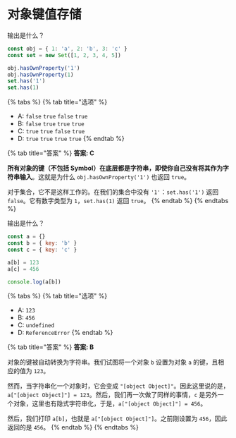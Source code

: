 # 对象键值存储

输出是什么？

```javascript
const obj = { 1: 'a', 2: 'b', 3: 'c' }
const set = new Set([1, 2, 3, 4, 5])

obj.hasOwnProperty('1')
obj.hasOwnProperty(1)
set.has('1')
set.has(1)
```

{% tabs %}
{% tab title="选项" %}
* A: `false` `true` `false` `true`
* B: `false` `true` `true` `true`
* C: `true` `true` `false` `true`
* D: `true` `true` `true` `true`
{% endtab %}

{% tab title="答案" %}
**答案: C**

**所有对象的键（不包括 Symbol）在底层都是字符串，即使你自己没有将其作为字符串输入**。这就是为什么 `obj.hasOwnProperty('1')` 也返回 `true`。

对于集合，它不是这样工作的。在我们的集合中没有 `'1'`：`set.has('1')` 返回 `false`。它有数字类型为 `1`，`set.has(1)` 返回 `true`。
{% endtab %}
{% endtabs %}

输出是什么？

```javascript
const a = {}
const b = { key: 'b' }
const c = { key: 'c' }

a[b] = 123
a[c] = 456

console.log(a[b])
```

{% tabs %}
{% tab title="选项" %}
* A: `123`
* B: `456`
* C: `undefined`
* D: `ReferenceError`
{% endtab %}

{% tab title="答案" %}
**答案: B**

对象的键被自动转换为字符串。我们试图将一个对象 `b` 设置为对象 `a` 的键，且相应的值为 `123`。

然而，当字符串化一个对象时，它会变成 `"[object Object]"`。因此这里说的是，`a["[object Object]"] = 123`。然后，我们再一次做了同样的事情，`c` 是另外一个对象，这里也有隐式字符串化，于是，`a["[object Object]"] = 456`。

然后，我们打印 `a[b]`，也就是 `a["[object Object]"]`。之前刚设置为 `456`，因此返回的是 `456`。
{% endtab %}
{% endtabs %}

